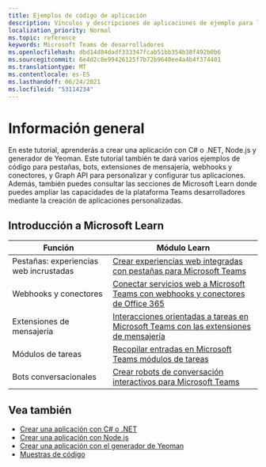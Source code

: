 ```yaml
---
title: Ejemplos de código de aplicación
description: Vínculos y descripciones de aplicaciones de ejemplo para la Microsoft Teams de desarrolladores
localization_priority: Normal
ms.topic: reference
keywords: Microsoft Teams de desarrolladores
ms.openlocfilehash: dbd14d84dadf333347fcab51bb354b38f492b0b6
ms.sourcegitcommit: 6e4d2c8e99426125f7b72b9640ee4a4b4f374401
ms.translationtype: MT
ms.contentlocale: es-ES
ms.lasthandoff: 06/24/2021
ms.locfileid: "53114234"
---
```

# <a name="overview"></a>Información general

En este tutorial, aprenderás a crear una aplicación con C# o .NET, Node.js y generador de Yeoman. Este tutorial también te dará varios ejemplos de código para pestañas, bots, extensiones de mensajería, webhooks y conectores, y Graph API para personalizar y configurar tus aplicaciones. Además, también puedes consultar las secciones de Microsoft Learn donde puedes ampliar las capacidades de la plataforma Teams desarrolladores mediante la creación de aplicaciones personalizadas.  

## <a name="getting-started-with-microsoft-learn"></a>Introducción a Microsoft Learn

| **Función**| **Módulo Learn**|
|--------|-------------|
| Pestañas: experiencias web incrustadas  |  [Crear experiencias web integradas con pestañas para Microsoft Teams](/learn/modules/embedded-web-experiences/) |
| Webhooks y conectores  |  [Conectar servicios web a Microsoft Teams con webhooks y conectores de Office 365](/learn/modules/msteams-webhooks-connectors/) |
|Extensiones de mensajería  | [Interacciones orientadas a tareas en Microsoft Teams con las extensiones de mensajería](/learn/modules/msteams-messaging-extensions/)  |
| Módulos de tareas |  [Recopilar entradas en Microsoft Teams módulos de tareas](/learn/modules/msteams-task-modules/) |
| Bots conversacionales  | [Crear robots de conversación interactivos para Microsoft Teams](/learn/modules/msteams-conversation-bots/)  |

## <a name="see-also"></a>Vea también

* [Crear una aplicación con C# o .NET](get-started-dotnet-app-studio.md)
* [Crear una aplicación con Node.js](get-started-nodejs-app-studio.md)
* [Crear una aplicación con el generador de Yeoman](get-started-yeoman.md)
* [Muestras de código](https://github.com/OfficeDev/Microsoft-Teams-Samples)